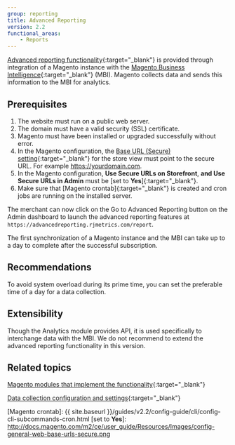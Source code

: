 ```yaml
---
group: reporting
title: Advanced Reporting
version: 2.2
functional_areas:
    - Reports
---
```


[Advanced reporting functionality]{:target="_blank"} is provided through integration of a Magento instance with the [Magento Business Intelligence]{:target="_blank"} (MBI).
Magento collects data and sends this information to the MBI for analytics.
 
## Prerequisites

1. The website must run on a public web server.
2. The domain must have a valid security (SSL) certificate.
3. Magento must have been installed or upgraded successfully without error.
4. In the Magento configuration, the [Base URL (Secure) setting][base url]{:target="_blank"} for the store view must point to the secure URL. For example https://yourdomain.com.
5. In the Magento configuration, **Use Secure URLs on Storefront**, **and Use Secure URLs in Admin** must be [set to **Yes**]{:target="_blank"}.
6. Make sure that [Magento crontab]{:target="_blank"} is created and cron jobs are running on the installed server.


The merchant can now click on the Go to Advanced Reporting button on the Admin dashboard to launch the advanced reporting features at `https://advancedreporting.rjmetrics.com/report`.

<div class="bs-callout bs-callout-info" markdown="1">
The first synchronization of a Magento instance and the MBI can take up to a day to complete after the successful subscription.
</div>

## Recommendations

To avoid system overload during its prime time, you can set the preferable time of a day for a data collection.

## Extensibility

Though the Analytics module provides API, it is used specifically to interchange data with the MBI. We do not recommend to extend the advanced reporting functionality in this version.

## Related topics

[Magento modules that implement the functionality][modules]{:target="_blank"}

[Data collection configuration and settings][collection]{:target="_blank"}


<!-- LINK DEFINITIONS -->

[modules]: modules.html
[collection]: data-collection.html

[Advanced reporting functionality]: http://docs.magento.com/m2/ce/user_guide/reports/advanced-reporting.html
[base url]: http://docs.magento.com/m2/ce/user_guide/stores/store-urls.html
[Magento Business Intelligence]: https://magento.com/products/business-intelligence
[Magento crontab]: {{ site.baseurl }}/guides/v2.2/config-guide/cli/config-cli-subcommands-cron.html
[set to **Yes**]: http://docs.magento.com/m2/ce/user_guide/Resources/Images/config-general-web-base-urls-secure.png
